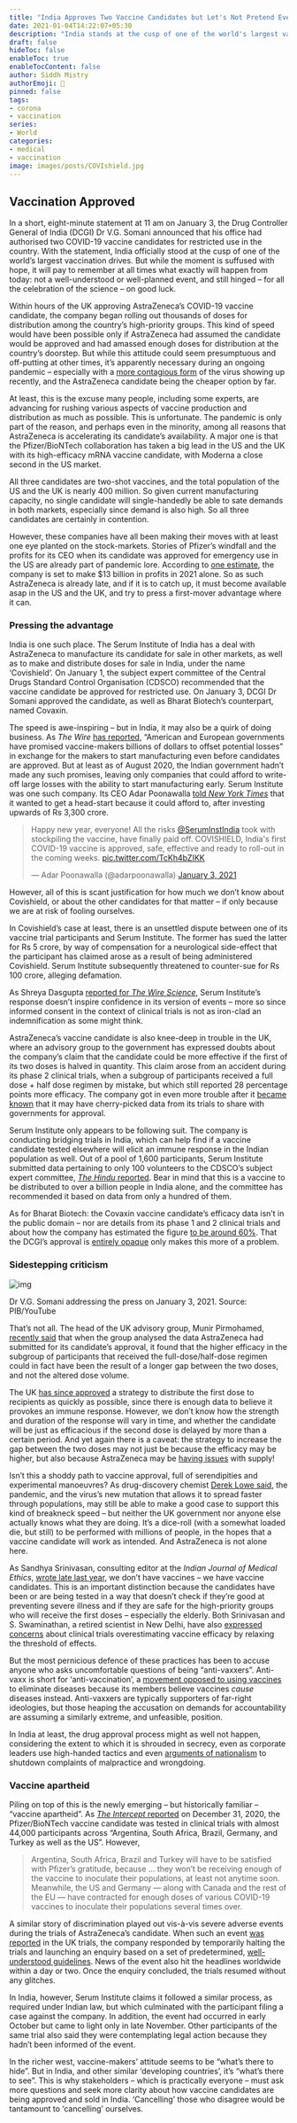 ```yaml
---
title: "India Approves Two Vaccine Candidates but Let's Not Pretend Everything Is Okay"
date: 2021-01-04T14:22:07+05:30
description: "India stands at the cusp of one of the world's largest vaccination drives – but while the moment is suffused with hope, a lot still depends on good luck."
draft: false
hideToc: false
enableToc: true
enableTocContent: false
author: Siddh Mistry
authorEmoji: 🤯
pinned: false
tags:
- corona
- vaccination
series:
- World
categories:
- medical
- vaccination
image: images/posts/COVIshield.jpg
---
```


## Vaccination Approved

In a short, eight-minute statement at 11 am on January 3, the Drug Controller General of India (DCGI) Dr V.G. Somani announced that his office had authorised two COVID-19 vaccine candidates for restricted use in the country. With the statement, India officially stood at the cusp of one of the world’s largest vaccination drives. But while the moment is suffused with hope, it will pay to remember at all times what exactly will happen from today: not a well-understood or well-planned event, and still hinged – for all the celebration of the science – on good luck.

Within hours of the UK approving AstraZeneca’s COVID-19 vaccine candidate, the company began rolling out thousands of doses for distribution among the country’s high-priority groups. This kind of speed would have been possible only if AstraZeneca had assumed the candidate would be approved and had amassed enough doses for distribution at the country’s doorstep. But while this attitude could seem presumptuous and off-putting at other times, it’s apparently necessary during an ongoing pandemic – especially with a [more contagious form](https://science.thewire.in/the-sciences/novel-coronavirus-d614g-mutation-rna-virus-replication-covid-19-pandemic/) of the virus showing up recently, and the AstraZeneca candidate being the cheaper option by far.

At least, this is the excuse many people, including some experts, are advancing for rushing various aspects of vaccine production and distribution as much as possible. This is unfortunate. The pandemic is only part of the reason, and perhaps even in the minority, among all reasons that AstraZeneca is accelerating its candidate’s availability. A major one is that the Pfizer/BioNTech collaboration has taken a big lead in the US and the UK with its high-efficacy mRNA vaccine candidate, with Moderna a close second in the US market.

All three candidates are two-shot vaccines, and the total population of the US and the UK is nearly 400 million. So given current manufacturing capacity, no single candidate will single-handedly be able to sate demands in both markets, especially since demand is also high. So all three candidates are certainly in contention.

However, these companies have all been making their moves with at least one eye planted on the stock-markets. Stories of Pfizer’s windfall and the profits for its CEO when its candidate was approved for emergency use in the US are already part of pandemic lore. According to [one estimate](https://science.thewire.in/health/covid-19-vaccine-universally-available-big-pharma-monopolies/), the company is set to make $13 billion in profits in 2021 alone. So as such AstraZeneca is already late, and if it is to catch up, it must become available asap in the US and the UK, and try to press a first-mover advantage where it can.

### Pressing the advantage

India is one such place. The Serum Institute of India has a deal with AstraZeneca to manufacture its candidate for sale in other markets, as well as to make and distribute doses for sale in India, under the name ‘Covishield’. On January 1, the subject expert committee of the Central Drugs Standard Control Organisation (CDSCO) recommended that the vaccine candidate be approved for restricted use. On January 3, DCGI Dr Somani approved the candidate, as well as Bharat Biotech’s counterpart, named Covaxin.

The speed is awe-inspiring – but in India, it may also be a quirk of doing business. As *The Wire* [has reported](https://thewire.in/health/adar-poonawalla-serum-institute-covid-19-vaccine), “American and European governments have promised vaccine-makers billions of dollars to offset potential losses” in exchange for the makers to start manufacturing even before candidates are approved. But at least as of August 2020, the Indian government hadn’t made any such promises, leaving only companies that could afford to write-off large losses with the ability to start manufacturing early. Serum Institute was one such company. Its CEO Adar Poonawalla [told *New York Times*](https://www.nytimes.com/2020/08/01/world/asia/coronavirus-vaccine-india.html) that it wanted to get a head-start because it could afford to, after investing upwards of Rs 3,300 crore.

<blockquote class="twitter-tweet"><p lang="en" dir="ltr">Happy new year, everyone! All the risks <a href="https://twitter.com/SerumInstIndia?ref_src=twsrc%5Etfw">@SerumInstIndia</a> took with stockpiling the vaccine, have finally paid off. COVISHIELD, India&#39;s first COVID-19 vaccine is approved, safe, effective and ready to roll-out in the coming weeks. <a href="https://t.co/TcKh4bZIKK">pic.twitter.com/TcKh4bZIKK</a></p>&mdash; Adar Poonawalla (@adarpoonawalla) <a href="https://twitter.com/adarpoonawalla/status/1345605880381784067?ref_src=twsrc%5Etfw">January 3, 2021</a></blockquote> <script async src="https://platform.twitter.com/widgets.js" charset="utf-8"></script>

However, all of this is scant justification for how much we don’t know about Covishield, or about the other candidates for that matter – if only because we are at risk of fooling ourselves.

In Covishield’s case at least, there is an unsettled dispute between one of its vaccine trial participants and Serum Institute. The former has sued the latter for Rs 5 crore, by way of compensation for a neurological side-effect that the participant has claimed arose as a result of being administered Covishield. Serum Institute subsequently threatened to counter-sue for Rs 100 crore, alleging defamation.

As Shreya Dasgupta [reported for *The Wire Science*](https://science.thewire.in/health/covid-19-serum-institute-clinical-trials-chennai-volunteer-communication-ethics-dcgi/), Serum Institute’s response doesn’t inspire confidence in its version of events – more so since informed consent in the context of clinical trials is not as iron-clad an indemnification as some might think.

AstraZeneca’s vaccine candidate is also knee-deep in trouble in the UK, where an advisory group to the government has expressed doubts about the company’s claim that the candidate could be more effective if the first of its two doses is halved in quantity. This claim arose from an accident during its phase 2 clinical trials, when a subgroup of participants received a full dose + half dose regimen by mistake, but which still reported 28 percentage points more efficacy. The company got in even more trouble after it [became known](https://www.wired.com/story/the-astrazeneca-covid-vaccine-data-isnt-up-to-snuff/) that it may have cherry-picked data from its trials to share with governments for approval.

Serum Institute only appears to be following suit. The company is conducting bridging trials in India, which can help find if a vaccine candidate tested elsewhere will elicit an immune response in the Indian population as well. Out of a pool of 1,600 participants, Serum Institute submitted data pertaining to only 100 volunteers to the CDSCO’s subject expert committee, [*The Hindu* reported](https://www.thehindu.com/news/national/coronavirus-serum-institute-of-indias-covid-19-vaccine-covishield-likely-to-be-approved-for-emergency-use-in-india/article33472324.ece). Bear in mind that this is a vaccine to be distributed to over a billion people in India alone, and the committee has recommended it based on data from only a hundred of them.

As for Bharat Biotech: the Covaxin vaccine candidate’s efficacy data isn’t in the public domain – nor are details from its phase 1 and 2 clinical trials and about how the company has estimated the figure [to be around 60%](https://science.thewire.in/health/covid-19-bharat-biotechs-covaxin-expected-to-be-60-effective-company-says/). That the DCGI’s approval is [entirely opaque](https://science.thewire.in/health/biocon-itolizumab-covid-national-task-force-19-dcgi-approval-phase-2-cdsco/) only makes this more of a problem.

### Sidestepping criticism

![img](https://cdn.thewire.in/wp-content/uploads/2021/01/03115608/Screenshot-2021-01-03-at-11.55.32-AM.png)

Dr V.G. Somani addressing the press on January 3, 2021. Source: PIB/YouTube

That’s not all. The head of the UK advisory group, Munir Pirmohamed, [recently said](https://science.thewire.in/health/still-in-the-weeds-uk-nod-for-astrazeneca-vaccine-raises-more-questions/) that when the group analysed the data AstraZeneca had submitted for its candidate’s approval, it found that the higher efficacy in the subgroup of participants that received the full-dose/half-dose regimen could in fact have been the result of a longer gap between the two doses, and not the altered dose volume.

The UK [has since approved](https://www.thehindu.com/opinion/editorial/the-second-dose-the-hindu-editorial-on-covid-19-vaccine-clearance-in-india/article33475177.ece) a strategy to distribute the first dose to recipients as quickly as possible, since there is enough data to believe it provokes an immune response. However, we don’t know how the strength and duration of the response will vary in time, and whether the candidate will be just as efficacious if the second dose is delayed by more than a certain period. And yet again there is a caveat: the strategy to increase the gap between the two doses may not just be because the efficacy may be higher, but also because AstraZeneca may be [having issues](https://app.box.com/s/uwwn2dv4o2d0ena726gf4403f3p2acnu) with supply!

Isn’t this a shoddy path to vaccine approval, full of serendipities and experimental manoeuvres? As drug-discovery chemist [Derek Lowe said](https://twitter.com/Dereklowe/status/1344644941339889669), the pandemic, and the virus’s new mutation that allows it to spread faster through populations, may still be able to make a good case to support this kind of breakneck speed – but neither the UK government nor anyone else actually knows what they are doing. It’s a dice-roll (with a somewhat loaded die, but still) to be performed with millions of people, in the hopes that a vaccine candidate will work as intended. And AstraZeneca is not alone here.

As Sandhya Srinivasan, consulting editor at the *Indian Journal of Medical Ethics*, [wrote late last year](https://science.thewire.in/health/covid-19-vaccines-immunisation-insufficient-tests-financial-stake-vaccine-related-injuries/), we don’t have vaccines – we have vaccine candidates. This is an important distinction because the candidates have been or are being tested in a way that doesn’t check if they’re good at preventing severe illness and if they are safe for the high-priority groups who will receive the first doses – especially the elderly. Both Srinivasan and S. Swaminathan, a retired scientist in New Delhi, have also [expressed concerns](https://science.thewire.in/the-sciences/covid-19-vaccine-efficacy-clinical-trials-adverse-events-severe-disease-proven-technology/) about clinical trials overestimating vaccine efficacy by relaxing the threshold of effects.

But the most pernicious defence of these practices has been to accuse anyone who asks uncomfortable questions of being “anti-vaxxers”. Anti-vaxx is short for ‘anti-vaccination’, a [movement opposed to using vaccines](https://science.thewire.in/health/mmr-vaccination-autism/) to eliminate diseases because its members believe vaccines *cause* diseases instead. Anti-vaxxers are typically supporters of far-right ideologies, but those heaping the accusation on demands for accountability are assuming a similarly extreme, and unfeasible, position.

In India at least, the drug approval process might as well not happen, considering the extent to which it is shrouded in secrecy, even as corporate leaders use high-handed tactics and even [arguments of nationalism](https://twitter.com/kiranshaw/status/1283371081089216512) to shutdown complaints of malpractice and wrongdoing.

### Vaccine apartheid

Piling on top of this is the newly emerging – but historically familiar – “vaccine apartheid”. As [*The Intercept* reported](https://theintercept.com/2020/12/31/covid-vaccine-countries-scarcity-access/) on December 31, 2020, the Pfizer/BioNTech vaccine candidate was tested in clinical trials with almost 44,000 participants across “Argentina, South Africa, Brazil, Germany, and Turkey as well as the US”. However,

> Argentina, South Africa, Brazil and Turkey will have to be satisfied with Pfizer’s gratitude, because … they won’t be receiving enough of the vaccine to inoculate their populations, at least not anytime soon. Meanwhile, the US and Germany — along with Canada and the rest of the EU — have contracted for enough doses of various COVID-19 vaccines to inoculate their populations several times over.

A similar story of discrimination played out vis-à-vis severe adverse events during the trials of AstraZeneca’s candidate. When such an event [was reported](https://www.statnews.com/2020/09/08/astrazeneca-covid-19-vaccine-study-put-on-hold-due-to-suspected-adverse-reaction-in-participant-in-the-u-k/) in the UK trials, the company responded by temporarily halting the trials and launching an enquiry based on a set of predetermined, [well-understood guidelines](https://science.thewire.in/the-sciences/covid-19-vaccine-clinical-trials-participant-illness-aefi-data-safety-what-next/). News of the event also hit the headlines worldwide within a day or two. Once the enquiry concluded, the trials resumed without any glitches.

In India, however, Serum Institute claims it followed a similar process, as required under Indian law, but which culminated with the participant filing a case against the company. In addition, the event had occurred in early October but came to light only in late November. Other participants of the same trial also said they were contemplating legal action because they hadn’t been informed of the event.

In the richer west, vaccine-makers’ attitude seems to be “what’s there to hide”. But in India, and other similar ‘developing countries’, it’s “what’s there to see”. This is why stakeholders – which is practically everyone – must ask more questions and seek more clarity about how vaccine candidates are being approved and sold in India. ‘Cancelling’ those who disagree would be tantamount to ‘cancelling’ ourselves.

